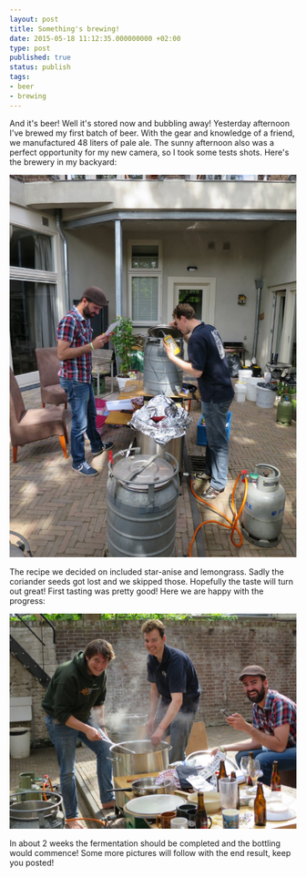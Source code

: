 ```yaml
---
layout: post
title: Something's brewing!
date: 2015-05-18 11:12:35.000000000 +02:00
type: post
published: true
status: publish
tags:
- beer
- brewing
---
```

And it's beer! Well it's stored now and bubbling away! Yesterday afternoon I've brewed my first batch of beer. With the gear and knowledge of a friend, we manufactured 48 liters of pale ale. The sunny afternoon also was a perfect opportunity for my new camera, so I took some tests shots. Here's the brewery in my backyard:

![](/img/IMG_0047-e1431897438556-768x1024.jpg)  

The recipe we decided on included star-anise and lemongrass. Sadly the coriander seeds got lost and we skipped those. Hopefully the taste will turn out great! First tasting was pretty good! Here we are happy with the progress:

![](/img/IMG_0062-1024x768.jpg)

In about 2 weeks the fermentation should be completed and the bottling would commence! Some more pictures will follow with the end result, keep you posted!
